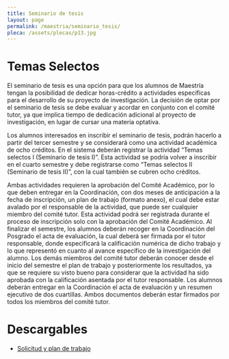 ```yaml
---
title: Seminario de tesis
layout: page
permalink: /maestria/seminario_tesis/
pleca: /assets/plecas/p13.jpg
---
```


# Temas Selectos


El seminario de tesis es una opción para que los alumnos de Maestría
tengan la posibilidad de dedicar horas-crédito a actividades específicas 
para el desarrollo de su proyecto de investigación. La decisión de optar 
por el seminario de tesis se debe evaluar y acordar en conjunto con el
comité tutor, ya que implica tiempo de dedicación adicional al proyecto 
de investigación, en lugar de cursar una materia optativa. 

Los alumnos interesados en inscribir el seminario de tesis, podrán
hacerlo a partir del tercer semestre y se considerará como una
actividad académica de ocho créditos. En el sistema deberán registrar
la actividad “Temas selectos I (Seminario de tesis I)”. Esta actividad
se podría volver a inscribir en el cuarto semestre y debe registrarse
como “Temas selectos II (Seminario de tesis II)”, con la cual también
se cubren ocho créditos.

Ambas actividades requieren la aprobación del Comité Académico, por lo
que deben entregar en la Coordinación, con dos meses de anticipación a
la fecha de inscripción, un plan de trabajo (formato anexo), el cual
debe estar avalado por el responsable de la actividad, que puede ser
cualquier miembro del comité tutor. Esta actividad podrá ser
registrada durante el proceso de inscripción solo con la aprobación
del Comité Académico. Al finalizar el semestre, los alumnos deberán
recoger en la Coordinación del Posgrado el acta de evaluación, la cual
deberá ser firmada por el tutor responsable, donde especificará la
calificación numérica de dicho trabajo y lo que representó en cuanto
al avance específico de la investigación del alumno. Los demás
miembros del comité tutor deberán conocer desde el inicio del semestre
el plan de trabajo y posteriormente los resultados, ya que se requiere
su visto bueno para considerar que la actividad ha sido aprobada con
la calificación asentada por el tutor responsable. Los alumnos deberán
entregar en la Coordinación el acta de evaluación y un resumen
ejecutivo de dos cuartillas. Ambos documentos deberán estar firmados
por todos los miembros del comité tutor.

# Descargables

 - [Solicitud y plan de trabajo](/assets/docs/seminario-tesis-maestria.xls)
